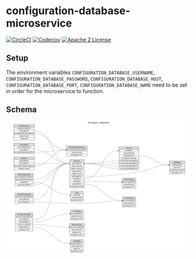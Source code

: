 # configuration-database-microservice
[![CircleCI](https://img.shields.io/circleci/project/byuoitav/configuration-database-microservice.svg)](https://circleci.com/gh/byuoitav/configuration-database-microservice) [![Codecov](https://img.shields.io/codecov/c/github/byuoitav/configuration-database-microservice.svg)](https://codecov.io/gh/byuoitav/configuration-database-microservice) [![Apache 2 License](https://img.shields.io/hexpm/l/plug.svg)](https://raw.githubusercontent.com/byuoitav/configuration-database-microservice/master/LICENSE)

## Setup
The environment variables `CONFIGURATION_DATABASE_USERNAME`, `CONFIGURATION_DATABASE_PASSWORD`, `CONFIGURATION_DATABASE_HOST`, `CONFIGURATION_DATABASE_PORT`, `CONFIGURATION_DATABASE_NAME` need to be set in order for the microservice to function.

## Schema
![Schema](schema.png)
